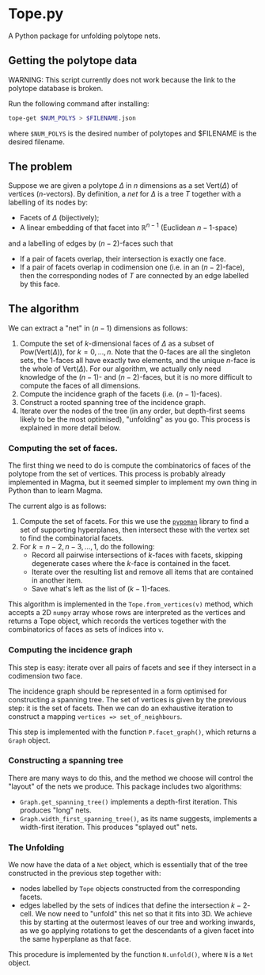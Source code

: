 # Tope.py

A Python package for unfolding polytope nets.

## Getting the polytope data

WARNING: This script currently does not work because the link to the polytope database is broken.

Run the following command after installing:
```sh
tope-get $NUM_POLYS > $FILENAME.json
```
where `$NUM_POLYS` is the desired number of polytopes and $FILENAME is the desired filename. 

## The problem

Suppose we are given a polytope $\Delta$ in $n$ dimensions as a set $\mathrm{Vert}(\Delta)$ of vertices ($n$-vectors). By definition, a *net* for $\Delta$ is a tree $T$ together with a labelling of its nodes by:
- Facets of $\Delta$ (bijectively);
- A linear embedding of that facet into $\mathbb{R}^{n-1}$ (Euclidean $n-1$-space)

and a labelling of edges by $(n-2)$-faces such that

- If a pair of facets overlap, their intersection is exactly one face.
- If a pair of facets overlap in codimension one (i.e. in an $(n-2)$-face), then the corresponding nodes of $T$ are connected by an edge labelled by this face.

## The algorithm

We can extract a "net" in $(n-1)$ dimensions as follows:

1. Compute the set of $k$-dimensional faces of $\Delta$ as a subset of $\mathrm{Pow}(\mathrm{Vert}(\Delta))$, for $k=0,\ldots,n$. Note that the $0$-faces are all the singleton sets, the $1$-faces all have exactly two elements, and the unique $n$-face is the whole of $\mathrm{Vert}(\Delta)$. For our algorithm, we actually only need knowledge of the $(n-1)$- and $(n-2)$-faces, but it is no more difficult to compute the faces of all dimensions.
2. Compute the incidence graph of the facets (i.e. $(n-1)$-faces).
3. Construct a rooted spanning tree of the incidence graph.
4. Iterate over the nodes of the tree (in any order, but depth-first seems likely to be the most optimised), "unfolding" as you go. This process is explained in more detail below.

### Computing the set of faces.

The first thing we need to do is compute the combinatorics of faces of the polytope from the set of vertices. This process is probably already implemented in Magma, but it seemed simpler to implement my own thing in Python than to learn Magma. 

The current algo is as follows:

1. Compute the set of facets. For this we use the [`pypoman`](https://pypi.org/project/pypoman) library to find a set of supporting hyperplanes, then intersect these with the vertex set to find the combinatorial facets. 
2. For $k=n-2,n-3,\ldots,1$, do the following:
   - Record all pairwise intersections of $k$-faces with facets, skipping degenerate cases where the $k$-face is contained in the facet.
   - Iterate over the resulting list and remove all items that are contained in another item.
   - Save what's left as the list of $(k-1)$-faces.

This algorithm is implemented in the `Tope.from_vertices(v)` method, which accepts a 2D `numpy` array whose rows are interpreted as the vertices and returns a Tope object, which records the vertices together with the combinatorics of faces as sets of indices into `v`.

### Computing the incidence graph

This step is easy: iterate over all pairs of facets and see if they intersect in a codimension two face. 

The incidence graph should be represented in a form optimised for constructing a spanning tree. The set of vertices is given by the previous step: it is the set of facets. Then we can do an exhaustive iteration to construct a mapping `vertices => set_of_neighbours`.

This step is implemented with the function `P.facet_graph()`, which returns a `Graph` object.

### Constructing a spanning tree

There are many ways to do this, and the method we choose will control the "layout" of the nets we produce. This package includes two algorithms:

- `Graph.get_spanning_tree()` implements a depth-first iteration. This produces "long" nets.
- `Graph.width_first_spanning_tree()`, as its name suggests, implements a width-first iteration. This produces "splayed out" nets.

### The **Unfolding**

We now have the data of a `Net` object, which is essentially that of the tree constructed in the previous step together with:
- nodes labelled by `Tope` objects constructed from the corresponding facets.
- edges labelled by the sets of indices that define the intersection $k-2$-cell.
We now need to "unfold" this net so that it fits into 3D. We achieve this by starting at the outermost leaves of our tree and working inwards, as we go applying rotations to get the descendants of a given facet into the same hyperplane as that face.

This procedure is implemented by the function `N.unfold()`, where `N` is a `Net` object.
